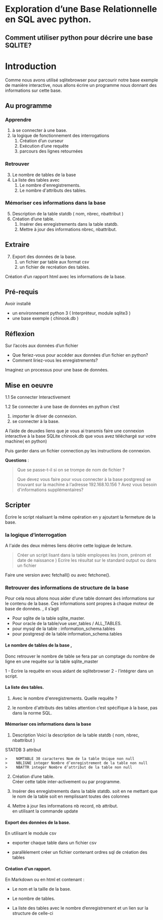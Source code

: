 
# Exploration d’une Base Relationnelle en SQL avec python.

## Comment utiliser python pour décrire une base SQLITE?

# Introduction
Comme nous avons utilisé sqlitebrowser pour parcourir notre base exemple de manière interactive, nous allons écrire un programme nous donnant des informations sur cette base.
## Au programme
### Apprendre
1. à se connecter à une base.
2. la logique de fonctionnement des interrogations
   1. Création d’un curseur
   2. Exécution d’une requête
   3. parcours des lignes retournées

### Retrouver
3. Le nombre de tables de la base
4. La liste des tables avec
   1. Le nombre d'enregistrements.
   2. Le nombre d'attributs des tables.

### Mémoriser ces informations dans la base
5. Description de la table statdb ( nom, nbrec, nbattribut )
6. Création d’une table.
   1. Insérer des enregistrements dans la table statdb.
   2. Mettre à jour des informations nbrec, nbattribut.

## Extraire
7. Export des données de la base.
   1. un fichier par table aux format csv
   2. un fichier de recréation des tables.


Création d’un rapport html avec les informations de la base.

## Pré-requis
Avoir installé
* un environnement python 3 ( Interpréteur, module sqlite3 )
* une base exemple ( chinook.db )

## Réflexion
Sur l’accès aux données d’un fichier
* Que feriez-vous pour accéder aux données d’un fichier en python?
* Comment liriez-vous les enregistrements?


Imaginez un processus pour une base de données.
## Mise en oeuvre
1.1 Se connecter Interactivement

1.2 Se connecter à une base de données en python c’est
  1. importer le driver de connexion.
  2. se connecter à la base.


A l’aide de deuxdes liens que je vous ai transmis faire une connexion interactive à la base SQLite chinook.db que vous avez téléchargé sur votre machine( en python)


Puis garder dans un fichier connection.py les instructions de connexion.


**Questions** :

> Que se passe-t-il si on se trompe de nom de fichier ?
>
> Que devez vous faire pour vous connecter à la base postgresql se trouvant sur la machine à l‘adresse 192.168.10.156 ?
Avez vous besoin d'informations supplémentaires?

## Scripter
Écrire le script réalisant la même opération en y ajoutant la fermeture de la base.  


### la logique d’interrogation
A l'aide des deux mêmes liens décrire cette logique de lecture.


> Créer un script lisant dans la table employees les (nom, prénom et date de naissance )
Ecrire les résultat sur le standard output ou dans un fichier


Faire une version avec fetchall() ou  avec fetchone().


### Retrouver des informations de structure de la base

Pour cela nous allons nous aider d’une table donnant des informations sur le contenu de la base.
Ces informations sont propres à chaque moteur de base de données. ,  il s’agit
* Pour sqlite de la table sqlite_master.
* Pour oracle de la table/vue user_tables / ALL_TABLES.
* pour mysql de la table : information_schema.tables
* pour postgresql de la table information_schema.tables

#### Le nombre de tables de la base ,
Donc retrouver le nombre de table se fera par un comptage du nombre de ligne en une requête sur la table sqlite_master


1 - Ecrire la requête en vous aidant de sqlitebrowser
2 - l’intégrer dans un script.

#### La liste des tables.

1. Avec le nombre d'enregistrements.
Quelle requête ?

1. le nombre d'attributs des tables attention c’est spécifique à la base, pas dans la norme SQL.


####  Mémoriser ces informations dans la base
1. Description
Voici la description de la table statdb ( nom, nbrec, nbattribut )


STATDB  3 attribut

    >    NOMTABLE 30 caracteres Nom de la table Unique non null
    >    NBLIGNE integer Nombre d’enregistrement de la table non null
    >    NBATTR integer Nombre d’attribut de la table non null

2. Création d’une table.   
Créer cette table inter-activement ou par programme.

1. Insérer des enregistrements dans la table statdb.
        soit en ne mettant que le nom de la table
        soit en remplissant toutes des colonnes

1. Mettre à jour lles informations nb record, nb attribut.   
en utilisant la commande update


#### Export des données de la base.
En utilisant le module csv
* exporter chaque table dans un fichier csv

* parallèlement créer un fichier contenant ordres sql de création des tables

#### Création d’un rapport.

En Markdown ou en html et contenant :   
* Le nom et  la taille de la base.

* Le nombre de tables.

* La liste des tables avec le nombre d’enregistrement et un lien sur la structure de celle-ci
